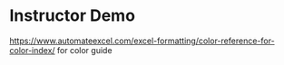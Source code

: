 # Instructor Demo
https://www.automateexcel.com/excel-formatting/color-reference-for-color-index/ for color guide